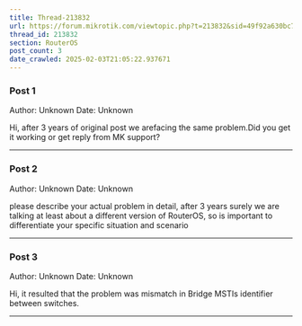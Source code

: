```yaml
---
title: Thread-213832
url: https://forum.mikrotik.com/viewtopic.php?t=213832&sid=49f92a630bc7970d8ca50523be880e8f
thread_id: 213832
section: RouterOS
post_count: 3
date_crawled: 2025-02-03T21:05:22.937671
---
```


### Post 1
Author: Unknown
Date: Unknown

Hi, after 3 years of original post we arefacing the same problem.Did you get it working or get reply from MK support?

---
### Post 2
Author: Unknown
Date: Unknown

please describe your actual problem in detail, after 3 years surely we are talking at least about a different version of RouterOS, so is important to differentiate your specific situation and scenario

---
### Post 3
Author: Unknown
Date: Unknown

Hi, it resulted that the problem was mismatch in Bridge MSTIs identifier between switches.

---
